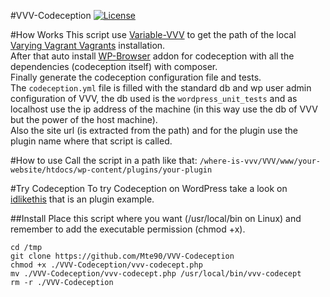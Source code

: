#VVV-Codeception
[![License](https://img.shields.io/badge/License-GPL%20v3-blue.svg)](http://www.gnu.org/licenses/gpl-3.0)   

#How Works
This script use [Variable-VVV](https://github.com/bradp/vv) to get the path of the local [Varying Vagrant Vagrants](https://github.com/Varying-Vagrant-Vagrants/VVV) installation.  
After that auto install [WP-Browser](https://github.com/lucatume/wp-browser) addon for codeception with all the dependencies (codeception itself) with composer.  
Finally generate the codeception configuration file and tests.  
The `codeception.yml` file is filled with the standard db and wp user admin configuration of VVV, the db used is the `wordpress_unit_tests` and as localhost use the ip address of the machine (in this way use the db of VVV but the power of the host machine).   
Also the site url (is extracted from the path) and for the plugin use the plugin name where that script is called.

#How to use
Call the script in a path like that: `/where-is-vvv/VVV/www/your-website/htdocs/wp-content/plugins/your-plugin`

#Try Codeception
To try Codeception on WordPress take a look on [idlikethis](https://github.com/lucatume/idlikethis/) that is an plugin example.

##Install
Place this script where you want (/usr/local/bin on Linux) and remember to add the executable permission (chmod +x).  

    cd /tmp
    git clone https://github.com/Mte90/VVV-Codeception
    chmod +x ./VVV-Codeception/vvv-codecept.php
    mv ./VVV-Codeception/vvv-codecept.php /usr/local/bin/vvv-codecept
    rm -r ./VVV-Codeception